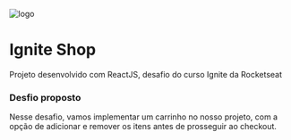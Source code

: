 ![logo](https://user-images.githubusercontent.com/105234877/209888531-58d5e4d1-1e53-4369-999c-33cf31518be8.svg)
<h1 align="left">Ignite Shop</h1>
<p>Projeto desenvolvido com ReactJS, desafio do curso Ignite da Rocketseat</p>
<h3>Desfio proposto</h3>

Nesse desafio, vamos implementar um carrinho no nosso projeto, com a opção de adicionar e remover os itens antes de prosseguir ao checkout.
